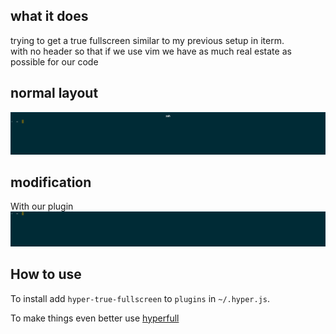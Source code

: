 ## what it does
trying to get a true fullscreen similar to my previous setup in iterm.  
with no header so that if we use vim we have as much real estate as possible for our code
## normal layout
![link](./img/std.png)
## modification
With our plugin
![link](./img/mod.png)

## How to use

To install add `hyper-true-fullscreen`
to `plugins` in `~/.hyper.js`.

To make things even better use [hyperfull](https://github.com/simonmeusel/hyperfull)




